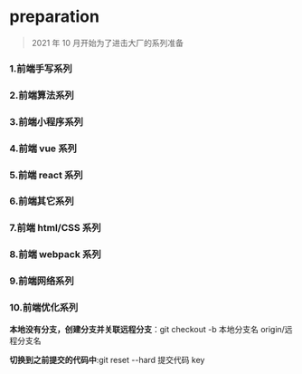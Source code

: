 # preparation

> 2021 年 10 月开始为了进击大厂的系列准备

### 1.前端手写系列

### 2.前端算法系列

### 3.前端小程序系列

### 4.前端 vue 系列

### 5.前端 react 系列

### 6.前端其它系列

### 7.前端 html/CSS 系列

### 8.前端 webpack 系列

### 9.前端网络系列

### 10.前端优化系列

**本地没有分支，创建分支并关联远程分支**：git checkout -b 本地分支名 origin/远程分支名

**切换到之前提交的代码中**:git reset --hard 提交代码 key
